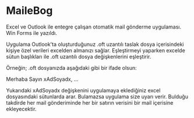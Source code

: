 # MaileBog
Excel ve Outlook ile entegre çalışan otomatik mail gönderme uygulaması. Win Forms ile yazıldı.

Uygulama Outlook'ta oluşturduğunuz .oft uzantılı taslak dosya içerisindeki kişiye özel verileri excelden almanızı sağlar. Eşleştirmeyi yaparken excelde sütun başlıkları ile .oft uzantılı dosya değişkenlerini eşleştirir.

Örneğin; .oft dosyanızda aşağıdaki gibi bir ifade olsun:

Merhaba Sayın xAdSoyadx, ...

Yukarıdaki xAdSoyadx değişkenini uygulamaya eklediğiniz excel dosyasındaki sütunlarda arar. Bulamazsa uygulama size uyarı verir. Bulduğu takdirde her mail gönderiminde her bir satırın verisini bir mail içerisine ekleyecektir.
